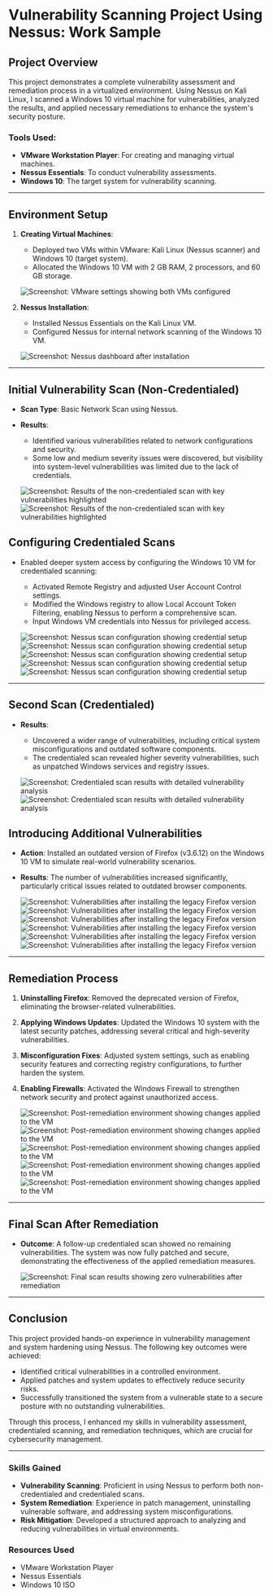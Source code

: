 
# Vulnerability Scanning Project Using Nessus: Work Sample

## Project Overview
This project demonstrates a complete vulnerability assessment and remediation process in a virtualized environment. Using Nessus on Kali Linux, I scanned a Windows 10 virtual machine for vulnerabilities, analyzed the results, and applied necessary remediations to enhance the system's security posture.

### Tools Used:
- **VMware Workstation Player**: For creating and managing virtual machines.
- **Nessus Essentials**: To conduct vulnerability assessments.
- **Windows 10**: The target system for vulnerability scanning.

---

## Environment Setup
1. **Creating Virtual Machines**:
   - Deployed two VMs within VMware: Kali Linux (Nessus scanner) and Windows 10 (target system).
   - Allocated the Windows 10 VM with 2 GB RAM, 2 processors, and 60 GB storage.

   ![Screenshot: VMware settings showing both VMs configured](Images/vs26.JPG)

2. **Nessus Installation**:
   - Installed Nessus Essentials on the Kali Linux VM.
   - Configured Nessus for internal network scanning of the Windows 10 VM.

   ![Screenshot: Nessus dashboard after installation](Images/vs2.JPG)

---

## Initial Vulnerability Scan (Non-Credentialed)
- **Scan Type**: Basic Network Scan using Nessus.
- **Results**:
   - Identified various vulnerabilities related to network configurations and security.
   - Some low and medium severity issues were discovered, but visibility into system-level vulnerabilities was limited due to the lack of credentials.

   ![Screenshot: Results of the non-credentialed scan with key vulnerabilities highlighted](Images/vs3.JPG)
   ![Screenshot: Results of the non-credentialed scan with key vulnerabilities highlighted](Images/vs4.JPG)

## Configuring Credentialed Scans
- Enabled deeper system access by configuring the Windows 10 VM for credentialed scanning:
   - Activated Remote Registry and adjusted User Account Control settings.
   - Modified the Windows registry to allow Local Account Token Filtering, enabling Nessus to perform a comprehensive scan.
   - Input Windows VM credentials into Nessus for privileged access.

   ![Screenshot: Nessus scan configuration showing credential setup](Images/vs5.JPG)
   ![Screenshot: Nessus scan configuration showing credential setup](Images/vs6.JPG)
   ![Screenshot: Nessus scan configuration showing credential setup](Images/vs7.JPG)
   ![Screenshot: Nessus scan configuration showing credential setup](Images/vs8.JPG)
   ![Screenshot: Nessus scan configuration showing credential setup](Images/vs11.JPG)

---

## Second Scan (Credentialed)
- **Results**:
   - Uncovered a wider range of vulnerabilities, including critical system misconfigurations and outdated software components.
   - The credentialed scan revealed higher severity vulnerabilities, such as unpatched Windows services and registry issues.

   ![Screenshot: Credentialed scan results with detailed vulnerability analysis](Images/vs12.JPG)
   ![Screenshot: Credentialed scan results with detailed vulnerability analysis](Images/vs13.JPG)

## Introducing Additional Vulnerabilities
- **Action**: Installed an outdated version of Firefox (v3.6.12) on the Windows 10 VM to simulate real-world vulnerability scenarios.
- **Results**: The number of vulnerabilities increased significantly, particularly critical issues related to outdated browser components.

   ![Screenshot: Vulnerabilities after installing the legacy Firefox version](Images/vs14.JPG)
   ![Screenshot: Vulnerabilities after installing the legacy Firefox version](Images/vs15.JPG)
   ![Screenshot: Vulnerabilities after installing the legacy Firefox version](Images/vs16.JPG)
   ![Screenshot: Vulnerabilities after installing the legacy Firefox version](Images/vs17.JPG)
   ![Screenshot: Vulnerabilities after installing the legacy Firefox version](Images/vs19.JPG)
   ![Screenshot: Vulnerabilities after installing the legacy Firefox version](Images/vs19.JPG)

---

## Remediation Process
1. **Uninstalling Firefox**: Removed the deprecated version of Firefox, eliminating the browser-related vulnerabilities.
2. **Applying Windows Updates**: Updated the Windows 10 system with the latest security patches, addressing several critical and high-severity vulnerabilities.
3. **Misconfiguration Fixes**: Adjusted system settings, such as enabling security features and correcting registry configurations, to further harden the system.
4. **Enabling Firewalls**: Activated the Windows Firewall to strengthen network security and protect against unauthorized access.

   ![Screenshot: Post-remediation environment showing changes applied to the VM](Images/vs20.JPG)
   ![Screenshot: Post-remediation environment showing changes applied to the VM](Images/vs21.JPG)
   ![Screenshot: Post-remediation environment showing changes applied to the VM](Images/vs22.JPG)
   ![Screenshot: Post-remediation environment showing changes applied to the VM](Images/vs23.JPG)
   ![Screenshot: Post-remediation environment showing changes applied to the VM](Images/vs24.JPG)

---

## Final Scan After Remediation
- **Outcome**: A follow-up credentialed scan showed no remaining vulnerabilities. The system was now fully patched and secure, demonstrating the effectiveness of the applied remediation measures.

   ![Screenshot: Final scan results showing zero vulnerabilities after remediation](Images/vs25.JPG)

---

## Conclusion
This project provided hands-on experience in vulnerability management and system hardening using Nessus. The following key outcomes were achieved:
- Identified critical vulnerabilities in a controlled environment.
- Applied patches and system updates to effectively reduce security risks.
- Successfully transitioned the system from a vulnerable state to a secure posture with no outstanding vulnerabilities.

Through this process, I enhanced my skills in vulnerability assessment, credentialed scanning, and remediation techniques, which are crucial for cybersecurity management.

---

### Skills Gained
- **Vulnerability Scanning**: Proficient in using Nessus to perform both non-credentialed and credentialed scans.
- **System Remediation**: Experience in patch management, uninstalling vulnerable software, and addressing system misconfigurations.
- **Risk Mitigation**: Developed a structured approach to analyzing and reducing vulnerabilities in virtual environments.

### Resources Used
- VMware Workstation Player
- Nessus Essentials
- Windows 10 ISO
